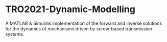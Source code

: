 # TRO2021-Dynamic-Modelling

A MATLAB & Simulink implementation of the forward and inverse solutions for the dynamics of mechanisms driven by screw-based transmission systems.
